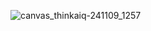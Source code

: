 ![canvas_thinkaiq-241109_1257](https://github.com/user-attachments/assets/05d93d74-2bab-42c8-8877-02e085018bc5)
